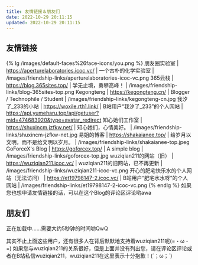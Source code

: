 ```yaml
---
title: 友情链接＆朋友们
date: 2022-10-29 20:11:15
updated: 2022-10-29 20:11:15
---
```


## 友情链接
{% lg /images/default-faces%26face-icons/you.png %}
朋友圈实验室 | https://aperturelaboratories.icoc.vc/ | 一个古朴的化学实验室 | /images/friendship-links/aperturelaboratories-icoc-vc.png
365云栈 | https://blog.365sites.top/ | 学无止境，勇攀高峰！ | /images/friendship-links/blog-365sites-top.png
Kegongteng | https://kegongteng.cn/ | Blogger / Technophile / Student | /images/friendship-links/kegongteng-cn.jpg
我汐了_233的小站 | https://woxile.rth1.link/ | B站用户“我汐了_233”的个人网站 | https://api.yumeharu.top/api/getuser?mid=474683920&type=avatar_redirect
知心她们工作室 | https://shuxincm.jzfkw.net/ | 知心她们，心情美好。 | /images/friendship-links/shuxincm-jzfkw-net.jpg
易姐的博客 | https://shakaianee.top/ | 给岁月以文明，而不是给文明以岁月。 | /images/friendship-links/shakaianee-top.jpeg
GoForceX's Blog | https://goforcex.top/ | A simple blog | /images/friendship-links/goforcex-top.jpg
wuziqian211的网站（旧） | https://wuziqian211.icoc.vc/ | wuziqian211的旧网站，已不再更新 | /images/friendship-links/wuziqian211-icoc-vc.png
开心的肥宅快乐水的个人网站（无法访问） | https://et19798147-2.icoc.vc/ | B站用户“肥宅水水呀”的个人网站 | /images/friendship-links/et19798147-2-icoc-vc.png
{% endlg %}
如果您也想申请友情链接的话，可以在这个Blog的评论区评论哟awa

## 朋友们
<div class="link-grid" id="friends">正在加载中……需要大约5秒钟的时间哟QwQ</div>
<details id="deleted-friends-wrap" style="display: none;">
<summary>查看已经注销的朋友</summary>

已经注销，但曾经和wuziqian211存在一定关系的朋友有这些：
<div class="link-grid" id="deleted-friends"></div>

这些朋友的注销，给wuziqian211带来了一定程度的损失，wuziqian211非常希望能有缘再见到TA们(´；ω；\`)当然有些朋友已经创建新的账号啦awa
</details>

其实不止上面这些用户，还有很多人在背后默默地支持着wuziqian211呢(=・ω・=)
如果您与wuziqian211的关系很好，但是上面并没有列出您，请在评论区评论或者在B站私信wuziqian211，wuziqian211在这里表示十分抱歉！(´；ω；\`)

<script data-pjax>
const renderUserDiv = info => {
  const userDiv = document.createElement('div');
  userDiv.className = 'link-grid-container';
  const avatar = document.createElement('img');
  avatar.className = 'link-grid-image no-fancybox', avatar.title = info.t, avatar.src = info.a, avatar.referrerPolicy = 'no-referrer';
  userDiv.appendChild(avatar);
  if ([0, 1, 2].includes(info.i)) {
    const faceIcon = document.createElement('img');
    faceIcon.className = 'face-icon no-fancybox', faceIcon.alt = '';
    switch (info.i) {
      case 0:
        faceIcon.title = `UP 主认证：${info.o}`, faceIcon.src = '/images/default-faces%26face-icons/personal.svg';
        break;
      case 1:
        faceIcon.title = `机构认证：${info.o}`, faceIcon.src = '/images/default-faces%26face-icons/business.svg';
        break;
      case 2:
        faceIcon.title = '大会员', faceIcon.src = '/images/default-faces%26face-icons/big-vip.svg';
        break;
    }
    userDiv.appendChild(faceIcon);
  }
  const title = document.createElement('p');
  title.style.color = info.c || '', title.innerText = info.t;
  userDiv.appendChild(title);
  const desc = document.createElement('p');
  desc.innerText = info.d;
  userDiv.appendChild(desc);
  const link = document.createElement('a');
  link.target = '_blank', link.rel = 'noopener external nofollow noreferrer', link.href = info.l;
  userDiv.appendChild(link);
  return userDiv;
};

(async () => {
  const friends = document.querySelector('div#friends'), deletedFriends = document.querySelector('div#deleted-friends');
  if (!friends) return;
  const json = await (await fetch('https://api.yumeharu.top/api/modules?id=friends&version=3')).json();
  friends.innerText = '';
  if (json.code === 0) {
    for (const u of json.data.n.sort(() => 0.5 - Math.random())) {
      friends.append(renderUserDiv(u));
    }
    if (deletedFriends) {
      document.querySelector('details#deleted-friends-wrap').style.display = '';
      for (const u of json.data.d.sort(() => 0.5 - Math.random())) {
        deletedFriends.append(renderUserDiv(u));
      }
    }
  }
  friends.append(renderUserDiv({ a: '/images/default-faces%26face-icons/you.png', t: '您', d: '是的，就是您 (=・ω・=) 您一直在支持着 wuziqian211，当然也是 wuziqian211 的朋友哟 awa', l: 'https://space.bilibili.com/' }));
})();
</script>
